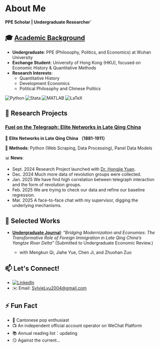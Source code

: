 # About Me
**PPE Scholar | Undergraduate Researcher`**  

## 🎓 [Academic Background](https://github.com/Shijia-Lyu/Shijia-Lyu/blob/main/Lyu_Shijia-2.pdf)
- **Undergraduate**: PPE (Philosophy, Politics, and Economics) at Wuhan University  
- **Exchange Student**: University of Hong Kong (HKU), focused on Economic History & Quantitative Methods  
- **Research Interests**:  
  - Quantitative History 
  - Development Economics
  - Political Philosophy and Chinese Politics 

![Python](https://img.shields.io/badge/python-3670A0?style=flat&logo=python&logoColor=ffdd54)  ![Stata](https://img.shields.io/badge/stata-%231572B6.svg?style=flat&logo=stata&logoColor=white)  ![MATLAB](https://img.shields.io/badge/MATLAB-%230db7ed.svg?style=flat&logo=mathworks&logoColor=white)  ![LaTeX](https://img.shields.io/badge/latex-%23008080.svg?style=flat&logo=latex&logoColor=white)  


## 🚀 Research Projects  

### [Fuel on the Telegraph: Elite Networks in Late Qing China](https://github.com/Shijia-Lyu/Telegraph-Network-Research)  
📝 **Elite Networks in Late Qing China （1881-1911）**  
  
🔧 **Methods**: Python (Web Scraping, Data Processing), Panel Data Models
  
📊 **News**: 
  - Sept. 2024 Research Project launched with [Dr. Hongjie Yuan](https://ems.whu.edu.cn/info/2354/266811.htm).
  - Dec. 2024 Much more data of revolution groups were collected.
  - Jan. 2025 We have find high correlation between telegraph interaction and the form of revolution groups.
  - Feb. 2025 We are trying to check our data and refine our baseline regression.
  - Mar. 2025 A face-to-face chat with my supervisor, digging the underlying mechanisms.


## 📝 Selected Works    
- **[Undergraduate Journal](https://github.com/Shijia-Lyu/Immigration-Effect-Paper/tree/main)**: *“Bridging Modernization and Economies: The Transformative Role of Foreign Immigration in Late Qing China’s Yangtze River Delta”* (Submitted to Undergraduate Economic Review.)
  
  - with Mengkun Qi, Jiahe Yue, Chen Ji, and Zhuohan Zuo

## 📫 Let's Connect!  
- [![LinkedIn](https://img.shields.io/badge/LinkedIn-0077B5?style=flat&logo=linkedin&logoColor=white)](https://www.linkedin.com/in/sylvie-lyu-ab322a326/)
- ✉️ Email: SylvieLyu2004@gmail.com  

## ⚡ Fun Fact
- 🎵 Cantonese pop enthusiast
- 📺 An independent official account operator on WeChat Platform
- 📚 Annual reading list：updating
- 😏 Against the current...
